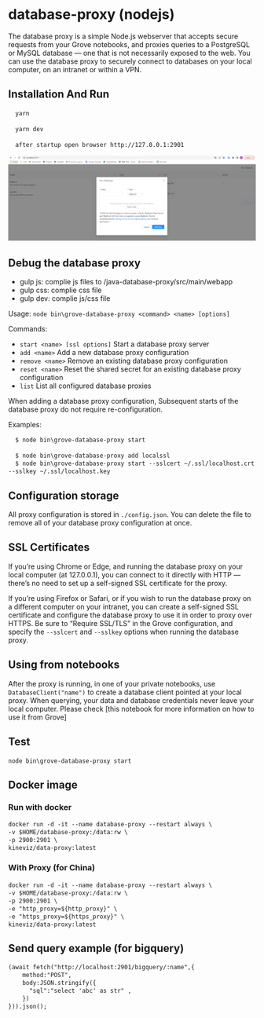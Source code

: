 # database-proxy (nodejs)

The database proxy is a simple Node.js webserver that accepts secure requests from your Grove notebooks, and proxies queries to a PostgreSQL or MySQL database — one that is not necessarily exposed to the web. You can use the database proxy to securely connect to databases on your local computer, on an intranet or within a VPN.

## Installation And Run
```
  yarn

  yarn dev

  after startup open browser http://127.0.0.1:2901
```

![example](client/example.PNG)

## Debug the database proxy
- gulp js: complie js files to /java-database-proxy/src/main/webapp
- gulp css: complie css file
- gulp dev: complie js/css file

Usage: `node bin\grove-database-proxy <command> <name> [options]`

Commands:

- `start <name> [ssl options]` Start a database proxy server
- `add <name>` Add a new database proxy configuration
- `remove <name>` Remove an existing database proxy configuration
- `reset <name>` Reset the shared secret for an existing database proxy configuration
- `list` List all configured database proxies

When adding a database proxy configuration, Subsequent starts of the database proxy do not require re-configuration.

Examples:

```
  $ node bin\grove-database-proxy start

  $ node bin\grove-database-proxy add localssl
  $ node bin\grove-database-proxy start --sslcert ~/.ssl/localhost.crt --sslkey ~/.ssl/localhost.key
```

## Configuration storage

All proxy configuration is stored in `./config.json`. You can delete the file to remove all of your database proxy configuration at once.

## SSL Certificates

If you’re using Chrome or Edge, and running the database proxy on your local computer (at 127.0.0.1), you can connect to it directly with HTTP — there’s no need to set up a self-signed SSL certificate for the proxy.

If you’re using Firefox or Safari, or if you wish to run the database proxy on a different computer on your intranet, you can create a self-signed SSL certificate and configure the database proxy to use it in order to proxy over HTTPS. Be sure to “Require SSL/TLS” in the Grove configuration, and specify the `--sslcert` and `--sslkey` options when running the database proxy.

## Using from notebooks

After the proxy is running, in one of your private notebooks, use `DatabaseClient("name")` to create a database client pointed at your local proxy. When querying, your data and database credentials never leave your local computer. Please check [this notebook for more information on how to use it from Grove]

## Test
```
node bin\grove-database-proxy start
```


## Docker image

### Run with docker

```
docker run -d -it --name database-proxy --restart always \
-v $HOME/database-proxy:/data:rw \
-p 2900:2901 \
kineviz/data-proxy:latest
```

### With Proxy (for China)

```
docker run -d -it --name database-proxy --restart always \
-v $HOME/database-proxy:/data:rw \
-p 2900:2901 \
-e "http_proxy=${http_proxy}" \
-e "https_proxy=${https_proxy}" \
kineviz/data-proxy:latest
```

## Send query example (for bigquery)

```
(await fetch("http://localhost:2901/bigquery/:name",{
    method:"POST",
    body:JSON.stringify({
      "sql":"select 'abc' as str" ,
    })
})).json();
```